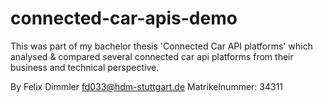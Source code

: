 # connected-car-apis-demo

This was part of my bachelor thesis 'Connected Car API platforms' which analysed & compared several connected car api platforms from their business and technical perspective.

By Felix Dimmler
fd033@hdm-stuttgart.de
Matrikelnummer: 34311